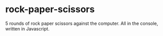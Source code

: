 # rock-paper-scissors
5 rounds of rock paper scissors against the computer. All in the console, written in Javascript.
